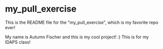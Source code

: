 # my_pull_exercise

This is the README file for the "my_pull_exercise", which is my favorite repo ever!

My name is Autumn Fischer and this is my cool project! :) 
This is for my IDAPS class!
